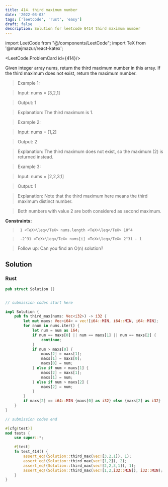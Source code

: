 ```yaml
---
title: 414. third maximum number
date: '2022-03-03'
tags: ['leetcode', 'rust', 'easy']
draft: false
description: Solution for leetcode 0414 third maximum number
---
```

import LeetCode from "@/components/LeetCode";
import TeX from '@matejmazur/react-katex';

<LeetCode.ProblemCard id={414}/>
 

  Given integer array nums, return the third maximum number in this array. If the third maximum does not exist, return the maximum number.

   

 >   Example 1:

  

 >   Input: nums <TeX>=</TeX> [3,2,1]

 >   Output: 1

 >   Explanation: The third maximum is 1.

  

 >   Example 2:

  

 >   Input: nums <TeX>=</TeX> [1,2]

 >   Output: 2

 >   Explanation: The third maximum does not exist, so the maximum (2) is returned instead.

  

 >   Example 3:

  

 >   Input: nums <TeX>=</TeX> [2,2,3,1]

 >   Output: 1

 >   Explanation: Note that the third maximum here means the third maximum distinct number.

 >   Both numbers with value 2 are both considered as second maximum.

  

   

  **Constraints:**

  

 >   	1 <TeX>\leq</TeX> nums.length <TeX>\leq</TeX> 10^4

 >   	-2^31 <TeX>\leq</TeX> nums[i] <TeX>\leq</TeX> 2^31 - 1

  

   

 >   Follow up: Can you find an O(n) solution?


## Solution
### Rust
```rust
pub struct Solution {}


// submission codes start here

impl Solution {
    pub fn third_max(nums: Vec<i32>) -> i32 {
        let mut maxs: Vec<i64> = vec![i64::MIN, i64::MIN, i64::MIN];
        for &num in nums.iter() {
            let num = num as i64;
            if num == maxs[0] || num == maxs[1] || num == maxs[2] {
                continue;
            }
            if num > maxs[0] {
                maxs[2] = maxs[1];
                maxs[1] = maxs[0];
                maxs[0] = num;
            } else if num > maxs[1] {
                maxs[2] = maxs[1];
                maxs[1] = num;
            } else if num > maxs[2] {
                maxs[2] = num;
            }
        }
        if maxs[2] == i64::MIN {maxs[0] as i32} else {maxs[2] as i32}
    }
}

// submission codes end

#[cfg(test)]
mod tests {
    use super::*;

    #[test]
    fn test_414() {
        assert_eq!(Solution::third_max(vec![3,2,1]), 1);
        assert_eq!(Solution::third_max(vec![1,2]), 2);
        assert_eq!(Solution::third_max(vec![2,2,3,1]), 1);
        assert_eq!(Solution::third_max(vec![1,2,i32::MIN]), i32::MIN);
    }
}

```
